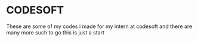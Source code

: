# CODESOFT
These are some of my codes i made for my intern at codesoft and there are many more such to go this is just a start 
